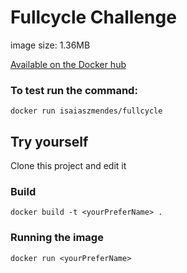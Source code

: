 # Fullcycle Challenge

image size: 1.36MB

[Available on the Docker hub](https://hub.docker.com/r/isaiaszmendes/fullcycle)

### To test run the command:
```
docker run isaiaszmendes/fullcycle
```

## Try yourself
Clone this project and edit it

### Build
```
docker build -t <yourPreferName> .
```

### Running the image
``` 
docker run <yourPreferName>
``` 
